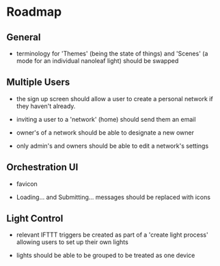 # Roadmap

## General

- terminology for 'Themes' (being the state of things) and 'Scenes' (a mode for an individual nanoleaf light) should be swapped

## Multiple Users

- the sign up screen should allow a user to create a personal network if they haven't already.

- inviting a user to a 'network' (home) should send them an email

- owner's of a network should be able to designate a new owner

- only admin's and owners should be able to edit a network's settings

## Orchestration UI

- favicon

- Loading... and Submitting... messages should be replaced with icons


## Light Control

- relevant IFTTT triggers be created as part of a 'create light process' allowing users to set up their own lights

- lights should be able to be grouped to be treated as one device